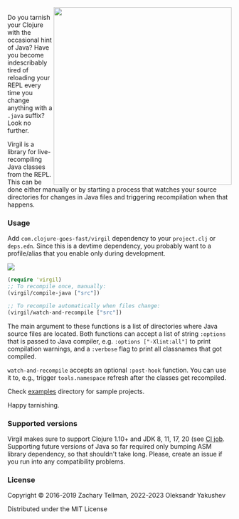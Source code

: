 <img src="docs/cocytus.jpg" align="right" width="400"/>

Do you tarnish your Clojure with the occasional hint of Java?  Have you become indescribably tired of reloading your REPL every time you change anything with a `.java` suffix?  Look no further.

Virgil is a library for live-recompiling Java classes from the REPL. This can be
done either manually or by starting a process that watches your source
directories for changes in Java files and triggering recompilation when that
happens.

### Usage

Add `com.clojure-goes-fast/virgil` dependency to your `project.clj` or
`deps.edn`. Since this is a devtime dependency, you probably want to a
profile/alias that you enable only during development.

[![](https://clojars.org/com.clojure-goes-fast/virgil/latest-version.svg)](https://clojars.org/com.clojure-goes-fast/virgil)

```clj
(require 'virgil)
;; To recompile once, manually:
(virgil/compile-java ["src"])

;; To recompile automatically when files change:
(virgil/watch-and-recompile ["src"])
```

The main argument to these functions is a list of directories where Java source
files are located. Both functions can accept a list of string `:options` that is
passed to Java compiler, e.g. `:options ["-Xlint:all"]` to print compilation
warnings, and a `:verbose` flag to print all classnames that got compiled.

`watch-and-recompile` accepts an optional `:post-hook` function. You can use it
to, e.g., trigger `tools.namespace` refresh after the classes get recompiled.

Check [examples](examples) directory for sample projects.

Happy tarnishing.

### Supported versions

Virgil makes sure to support Clojure 1.10+ and JDK 8, 11, 17, 20 (see [CI
job](https://app.circleci.com/pipelines/github/clojure-goes-fast/virgil).
Supporting future versions of Java so far required only bumping ASM library
dependency, so that shouldn't take long. Please, create an issue if you run into
any compatibility problems.

### License

Copyright © 2016-2019 Zachary Tellman, 2022-2023 Oleksandr Yakushev

Distributed under the MIT License
